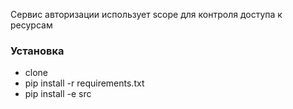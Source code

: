 Сервис авторизации использует scope для контроля доступа к ресурсам

### Установка
- clone
- pip install -r requirements.txt
- pip install -e src
